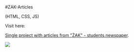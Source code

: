 #ZAK-Articles

(HTML, CSS, JS)

Visit here:

<a href="https://magdry.github.io/ZAK-Articles/index.html">Single project with articles from "ŻAK" - students newspaper</a>.

<img src="http://magdry.pl/images/zak.jpg"/>

